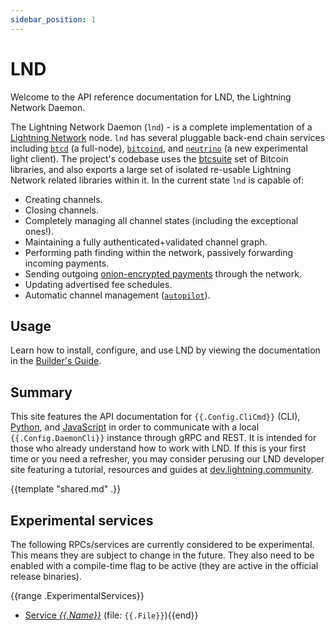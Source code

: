 ```yaml
---
sidebar_position: 1
---
```


# LND

Welcome to the API reference documentation for LND, the Lightning Network
Daemon.

The Lightning Network Daemon (`lnd`) - is a complete implementation of a
[Lightning Network](https://lightning.network) node. `lnd` has several pluggable back-end
chain services including [`btcd`](https://github.com/btcsuite/btcd) (a
full-node), [`bitcoind`](https://github.com/bitcoin/bitcoin), and
[`neutrino`](https://github.com/lightninglabs/neutrino) (a new experimental light client). The project's codebase uses the
[btcsuite](https://github.com/btcsuite/) set of Bitcoin libraries, and also
exports a large set of isolated re-usable Lightning Network related libraries
within it. In the current state `lnd` is capable of:

- Creating channels.
- Closing channels.
- Completely managing all channel states (including the exceptional ones!).
- Maintaining a fully authenticated+validated channel graph.
- Performing path finding within the network, passively forwarding incoming payments.
- Sending outgoing [onion-encrypted payments](https://github.com/lightningnetwork/lightning-onion)
  through the network.
- Updating advertised fee schedules.
- Automatic channel management ([`autopilot`](https://github.com/lightningnetwork/lnd/tree/master/autopilot)).

## Usage

Learn how to install, configure, and use LND by viewing the documentation in the [Builder's Guide](https://docs.lightning.engineering/lightning-network-tools/lnd/run-lnd).

## Summary

This site features the API documentation for `{{.Config.CliCmd}}` (CLI), [Python](https:///dev.lightning.community/guides/python-grpc/),
and [JavaScript](https://dev.lightning.community/guides/javascript-grpc/) in
order to communicate with a local `{{.Config.DaemonCli}}` instance through gRPC and REST. It is intended
for those who already understand how to work with LND. If this is your first
time or you need a refresher, you may consider perusing our LND developer site
featuring a tutorial, resources and guides at [dev.lightning.community](https://dev.lightning.community).

{{template "shared.md" .}}

## Experimental services

The following RPCs/services are currently considered to be experimental. This means
they are subject to change in the future. They also need to be enabled with a
compile-time flag to be active (they are active in the official release binaries).

{{range .ExperimentalServices}}
- [Service _{{.Name}}_](../../category/{{.LowerName}}-service) (file: `{{.File}}`){{end}}